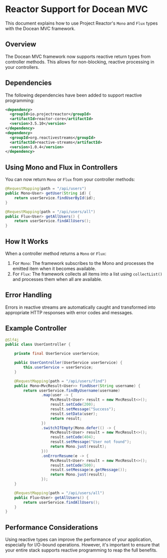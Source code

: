 # Reactor Support for Docean MVC

This document explains how to use Project Reactor's `Mono` and `Flux` types with the Docean MVC framework.

## Overview

The Docean MVC framework now supports reactive return types from controller methods. This allows for non-blocking, reactive processing in your controllers.

## Dependencies

The following dependencies have been added to support reactive programming:

```xml
<dependency>
  <groupId>io.projectreactor</groupId>
  <artifactId>reactor-core</artifactId>
  <version>3.5.10</version>
</dependency>
<dependency>
  <groupId>org.reactivestreams</groupId>
  <artifactId>reactive-streams</artifactId>
  <version>1.0.4</version>
</dependency>
```

## Using Mono and Flux in Controllers

You can now return `Mono` or `Flux` from your controller methods:

```java
@RequestMapping(path = "/api/users")
public Mono<User> getUser(String id) {
    return userService.findUserById(id);
}

@RequestMapping(path = "/api/users/all")
public Flux<User> getAllUsers() {
    return userService.findAllUsers();
}
```

## How It Works

When a controller method returns a `Mono` or `Flux`:

1. For `Mono`: The framework subscribes to the Mono and processes the emitted item when it becomes available.
2. For `Flux`: The framework collects all items into a list using `collectList()` and processes them when all are available.

## Error Handling

Errors in reactive streams are automatically caught and transformed into appropriate HTTP responses with error codes and messages.

## Example Controller

```java
@Slf4j
public class UserController {

    private final UserService userService;

    public UserController(UserService userService) {
        this.userService = userService;
    }

    @RequestMapping(path = "/api/users/find")
    public Mono<MvcResult<User>> findUser(String username) {
        return userService.findByUsername(username)
                .map(user -> {
                    MvcResult<User> result = new MvcResult<>();
                    result.setCode(200);
                    result.setMessage("Success");
                    result.setData(user);
                    return result;
                })
                .switchIfEmpty(Mono.defer(() -> {
                    MvcResult<User> result = new MvcResult<>();
                    result.setCode(404);
                    result.setMessage("User not found");
                    return Mono.just(result);
                }))
                .onErrorResume(e -> {
                    MvcResult<User> result = new MvcResult<>();
                    result.setCode(500);
                    result.setMessage(e.getMessage());
                    return Mono.just(result);
                });
    }

    @RequestMapping(path = "/api/users/all")
    public Flux<User> getAllUsers() {
        return userService.findAllUsers();
    }
}
```

## Performance Considerations

Using reactive types can improve the performance of your application, especially for I/O-bound operations. However, it's important to ensure that your entire stack supports reactive programming to reap the full benefits. 